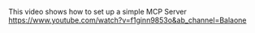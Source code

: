 This video shows how to set up a simple MCP Server
https://www.youtube.com/watch?v=f1ginn9853o&ab_channel=Balaone
